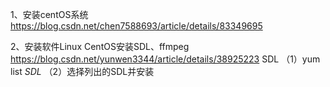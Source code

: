 1、安装centOS系统
https://blog.csdn.net/chen7588693/article/details/83349695

2、安装软件Linux CentOS安装SDL、ffmpeg
https://blog.csdn.net/yunwen3344/article/details/38925223
SDL
（1）yum list *SDL*
（2）选择列出的SDL并安装
